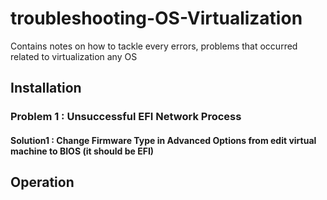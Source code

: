 # troubleshooting-OS-Virtualization
Contains notes on how to tackle every errors, problems that occurred related to virtualization any OS


## Installation

### Problem 1 : Unsuccessful EFI Network Process
#### Solution1 : Change Firmware Type in Advanced Options from edit virtual machine to BIOS (it should be EFI)

## Operation
